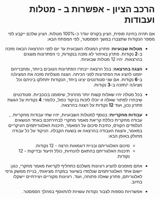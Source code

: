 <div dir='rtl' lang='he'>

הרכב הציון - אפשרות ב - מטלות ועבודות
========================================

אם תהיה בחינה סופית, הציון בקורס יוגדר כ-100% מטלות.
 הציון שלכם ייקבע לפי מספר הנקודות שתצברו במשך הסמסטר, לפי המפתח הבא:


-   **מטלות שבועיות**: פתרון המטלה השבועית עד יום לפני ההרצאה הבאה מזכה ב-**2** נקודות. פתרון באיחור לא מזכה בנקודות, כי הפתרונות מוצגים בהרצאות.    יהיו 12 מטלות שבועיות.

-   **הצגה בהרצאה**: בכל הרצאה ייבחרו הפתרונות הטובים ביותר, ומחבריהם יוזמנו להציג את הפתרונות לפני הכיתה.
  הצגה מוצלחת מזכה את המציג/ה ב-**6** נקודות.
  אם שני סטודנטים יציגו ביחד, הנקודות יתחלקו ביניהם וכל מציג/ה י/תזכה ב-**3** נקודות.

- בכל מטלה יהיו שאלות קשות יותר מהרגיל, שיסומנו בכוכביות. 
 סטודנטים שיבחרו לפתור שאלה זו יוכלו לזכות בניקוד כפול, כלומר: **4** נקודות על הגשת פתרון נכון, ועוד **12** נקודות על הצגה בהרצאה.

-   **עבודות מחקריות:** בנוסף למטלות השבועיות, יהיו שתי עבודות מחקריות.
, עבודה מחקרית כוללת קריאת מאמר מחקרי לבחירתכם באחד הנושאים הנלמדים הקורס, כתיבת סיכום על המאמר, 
תיכנות האלגוריתמים העיקריים במאמר, והצגת העבודה בהרצאה או בשעת הקבלה.  הניקוד על כל עבודה מחולק באופן הבא:
    - סיכום האלגוריתם ובניית דוגמאות הרצה - 12 נקודות.
    - תיכנות האלגוריתם בהתאם להנחיות, כולל תיעוד ובדיקות - 12 נקודות.
 -   אתם מוזמנים להציע רעיונות משלכם כתחליף לקריאת מאמר מחקרי, כגון: יישום אחד האלגוריתמים שנלמדו בשיעור במקרה מציאותי, בניית ממשק גרפי לאלגוריתם, פתרון שאלה פתוחה, ועוד.
  רעיונות מקוריים ויצירתיים יישקלו בחיוב.

-   אפשרויות נוספות לצבור נקודות עשויות להתווסף במהלך הסמסטר.


</div>
